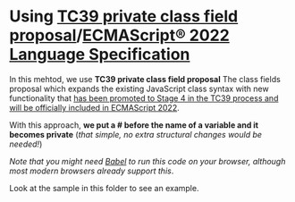 # Using [TC39 private class field proposal](https://tc39.es/proposal-class-fields/)/[ECMAScript® 2022 Language Specification](https://tc39.es/ecma262/#prod-IdentifierName)

In this mehtod, we use **TC39 private class field proposal** The class fields proposal which expands the existing JavaScript class syntax with new functionality that [has been promoted to Stage 4 in the TC39 process and will be officially included in ECMAScript 2022](https://blog.saeloun.com/2021/10/21/ecmacscript-public-instance-fields-and-private-instance-fields.html).

With this approach, **we put a # before the name of a variable and it becomes private** (_that simple, no extra structural changes would be needed!_)

_Note that you might need [Babel](https://babeljs.io/) to run this code on your browser, although most modern browsers already support this_.

Look at the sample in this folder to see an example.
